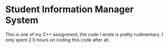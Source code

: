 # **Student Information Manager System**

This is one of my C++ assignment, the code I wrote is pretty rudimentary. I only spent 2.5 hours on coding this code after all.

